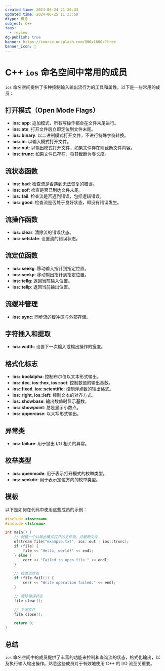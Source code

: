 ```yaml
---
created time: 2024-06-24 21:20:33
updated time: 2024-06-25 11:33:59
dtype: 概念
subject: C++
tags:
  - review
dg-publish: true
banner: https://source.unsplash.com/900x1600/?tree
banner_icon: 🧠
---
```


# C++ `ios` 命名空间中常用的成员

`ios` 命名空间提供了多种控制输入输出流行为的工具和属性。以下是一些常用的成员：

## 打开模式（Open Mode Flags）

- **ios::app**: 追加模式，所有写操作都会在文件末尾进行。
- **ios::ate**: 打开文件后立即定位到文件末尾。
- **ios::binary**: 以二进制模式打开文件，不进行特殊字符转换。
- **ios::in**: 以输入模式打开文件。
- **ios::out**: 以输出模式打开文件，如果文件存在则截断文件内容。
- **ios::trunc**: 如果文件已存在，将其截断为零长度。

## 流状态函数

- **ios::bad**: 检查流是否遇到无法恢复的错误。
- **ios::eof**: 检查是否已到达文件末尾。
- **ios::fail**: 检查流是否遇到错误，包括逻辑错误。
- **ios::good**: 检查流是否处于良好状态，即没有错误发生。

## 流操作函数

- **ios::clear**: 清除流的错误状态。
- **ios::setstate**: 设置流的错误状态。

## 流定位函数

- **ios::seekg**: 移动输入指针到指定位置。
- **ios::seekp**: 移动输出指针到指定位置。
- **ios::tellg**: 返回当前输入位置。
- **ios::tellp**: 返回当前输出位置。

## 流缓冲管理

- **ios::sync**: 同步流的缓冲区与外部存储。

## 字符插入和提取

- **ios::width**: 设置下一次输入或输出操作的宽度。

## 格式化标志

- **ios::boolalpha**: 控制布尔值以文本形式输出。
- **ios::dec**, **ios::hex**, **ios::oct**: 控制数值的输出基数。
- **ios::fixed**, **ios::scientific**: 控制浮点数的输出格式。
- **ios::right**, **ios::left**: 控制文本的对齐方式。
- **ios::showbase**: 输出数值时显示基数。
- **ios::showpoint**: 总是显示小数点。
- **ios::uppercase**: 以大写形式输出。

## 异常类

- **ios::failure**: 用于抛出 I/O 相关的异常。

## 枚举类型

- **ios::openmode**: 用于表示打开模式的枚举类型。
- **ios::seekdir**: 用于表示定位方向的枚举类型。

## 模板

以下是如何在代码中使用这些成员的示例：

```C++
#include <iostream>
#include <fstream>

int main() {
    // 创建一个以输出模式打开的文件流，并截断文件
    ofstream file("example.txt", ios::out | ios::trunc);
    if (file) {
        file << "Hello, world!" << endl;
    } else {
        cerr << "Failed to open file." << endl;
    }

    // 检查流状态
    if (file.fail()) {
        cerr << "Write operation failed." << endl;
    }

    // 清除错误状态
    file.clear();

    // 关闭文件
    file.close();

    return 0;
}
```

## 总结

`ios` 命名空间中的成员提供了丰富的功能来控制和查询流的状态，格式化输出，以及执行输入输出操作。熟悉这些成员对于有效地使用 C++ 的 I/O 流至关重要。

